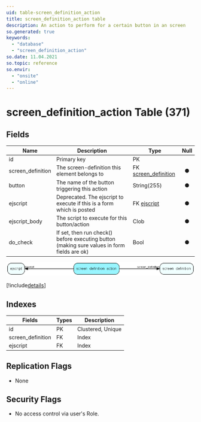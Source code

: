 ```yaml
---
uid: table-screen_definition_action
title: screen_definition_action table
description: An action to perform for a certain button in an screen
so.generated: true
keywords:
  - "database"
  - "screen_definition_action"
so.date: 11.04.2021
so.topic: reference
so.envir:
  - "onsite"
  - "online"
---
```


# screen\_definition\_action Table (371)

## Fields

| Name | Description | Type | Null |
|------|-------------|------|:----:|
|id|Primary key|PK| |
|screen\_definition|The screen-definition this element belongs to|FK [screen_definition](screen-definition.md)|&#x25CF;|
|button|The name of the button triggering this action|String(255)|&#x25CF;|
|ejscript|Deprecated. The ejscript to execute if this is a form which is posted|FK [ejscript](ejscript.md)|&#x25CF;|
|ejscript\_body|The script to execute for this button/action|Clob|&#x25CF;|
|do\_check|If set, then run check() before executing button (making sure values in form fields are ok)|Bool|&#x25CF;|


![screen_definition_action table relationship diagram](./media/screen_definition_action.png)

[!include[details](./includes/screen-definition-action.md)]

## Indexes

| Fields | Types | Description |
|--------|-------|-------------|
|id |PK |Clustered, Unique |
|screen\_definition |FK |Index |
|ejscript |FK |Index |

## Replication Flags

* None

## Security Flags

* No access control via user's Role.

